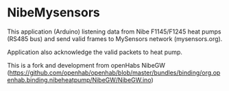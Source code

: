 # NibeMysensors
This application (Arduino) listening data from Nibe F1145/F1245 heat pumps (RS485 bus) and send 
valid frames to MySensors network (mysensors.org).  

Application also acknowledge the valid packets to heat pump. 

This is a fork and development from openHabs NibeGW (https://github.com/openhab/openhab/blob/master/bundles/binding/org.openhab.binding.nibeheatpump/NibeGW/NibeGW.ino)
